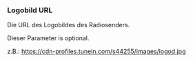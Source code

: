 ﻿### Logobild URL

Die URL des Logobildes des Radiosenders.

Dieser Parameter is optional.

z.B.:
https://cdn-profiles.tunein.com/s44255/images/logod.jpg

